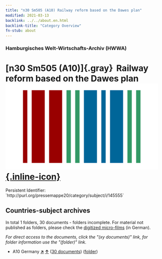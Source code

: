 ```yaml
---
title: "n30 Sm505 (A10) Railway reform based on the Dawes plan"
modified: 2021-03-13
backlink: ../../about.en.html
backlink-title: "Category Overview"
fn-stub: about
---
```


### Hamburgisches Welt-Wirtschafts-Archiv (HWWA)

# [n30 Sm505 (A10)]{.gray}&#8201; Railway reform based on the Dawes plan &#160; [![Wikidata](/images/Wikidata-logo.svg "Wikidata"){.inline-icon}](http://www.wikidata.org/entity/Q104711144)

<div class="hint">Persistent Identifier: `http://purl.org/pressemappe20/category/subject/i/145555`</div>







## Countries-subject archives





In total 1 folders, 30 documents - folders incomplete.
For material not published as folders, please check the [digitized micro-films](/film/h1_sh.de.html) (in German).

_For direct access to the documents, click the "(xy documents)" link, for folder information use the "(folder)" link._


- A10 Germany [**&nearr;**](../../../geo/i/126128/about.en.html "Germany (all folders)") [**&uarr;**](../../../geo/about.en.html#A10 "Country category system") (<a href="https://pm20.zbw.eu/iiifview/folder/sh/126128,145555" title="about: Germany : Railway reform based on the Dawes plan" target="_blank">30 documents</a>) ([folder](../../../../folder/sh/1261xx/126128/1455xx/145555/about.en.html))








